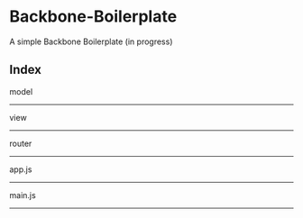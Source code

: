 Backbone-Boilerplate
====================

A simple Backbone Boilerplate (in progress)

Index
-----

model
_____

view
____

router
______

app.js
______

main.js
_______

